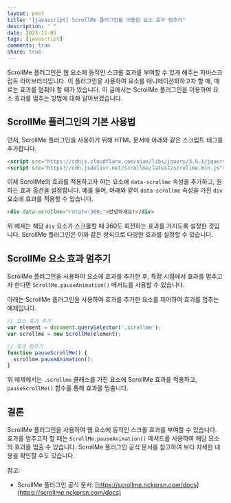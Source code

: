 ```yaml
---
layout: post
title: "[javascript] ScrollMe 플러그인을 이용한 요소 효과 멈추기"
description: " "
date: 2023-11-01
tags: [javascript]
comments: true
share: true
---
```


ScrollMe 플러그인은 웹 요소에 동적인 스크롤 효과를 부여할 수 있게 해주는 자바스크립트 라이브러리입니다. 이 플러그인을 사용하여 요소를 애니메이션화하고자 할 때, 때로는 효과를 멈춰야 할 때가 있습니다. 이 글에서는 ScrollMe 플러그인을 이용하여 요소 효과를 멈추는 방법에 대해 알아보겠습니다.

## ScrollMe 플러그인의 기본 사용법

먼저, ScrollMe 플러그인을 사용하기 위해 HTML 문서에 아래와 같은 스크립트 태그를 추가합니다.

```html
<script src="https://cdnjs.cloudflare.com/ajax/libs/jquery/3.5.1/jquery.min.js"></script>
<script src="https://cdn.jsdelivr.net/scrollme/latest/scrollme.min.js"></script>
```

이제 ScrollMe의 효과를 적용하고자 하는 요소에 `data-scrollme` 속성을 추가하고, 원하는 효과 옵션을 설정합니다. 예를 들어, 아래와 같이 `data-scrollme` 속성을 가진 `div` 요소에 효과를 적용할 수 있습니다.

```html
<div data-scrollme="rotate:360;">안녕하세요!</div>
```

위 예제는 해당 `div` 요소가 스크롤할 때 360도 회전하는 효과를 가지도록 설정한 것입니다. ScrollMe 플러그인은 이와 같은 방식으로 다양한 효과를 설정할 수 있습니다.

## ScrollMe 요소 효과 멈추기

ScrollMe 플러그인을 사용하여 요소에 효과를 추가한 후, 특정 시점에서 효과를 멈추고자 한다면 `ScrollMe.pauseAnimation()` 메서드를 사용할 수 있습니다.

아래는 ScrollMe 플러그인을 사용하여 효과를 추가한 요소를 제어하여 효과를 멈추는 예제입니다.

```javascript
// 요소 효과 추가
var element = document.querySelector('.scrollme');
var scrollme = new ScrollMe(element);

// 효과 멈추기
function pauseScrollMe() {
  scrollme.pauseAnimation();
}
```

위 예제에서는 `.scrollme` 클래스를 가진 요소에 ScrollMe 효과를 적용하고, `pauseScrollMe()` 함수를 통해 효과를 멈춥니다. 

## 결론

ScrollMe 플러그인을 사용하여 웹 요소에 동적인 스크롤 효과를 부여할 수 있습니다. 효과를 멈추고자 할 때는 `ScrollMe.pauseAnimation()` 메서드를 사용하여 해당 요소의 효과를 멈출 수 있습니다. ScrollMe 플러그인 공식 문서를 참고하여 보다 자세한 내용을 확인할 수도 있습니다.

참고:
- ScrollMe 플러그인 공식 문서: [https://scrollme.nckprsn.com/docs](https://scrollme.nckprsn.com/docs)
